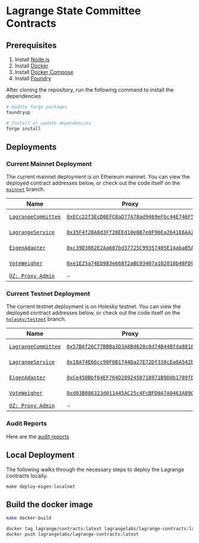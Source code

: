 # Lagrange State Committee Contracts

## Prerequisites

1. Install [Node.js](https://nodejs.org/en/download/)
2. Install [Docker](https://docs.docker.com/get-docker/)
3. Install [Docker Compose](https://docs.docker.com/compose/install/)
4. Install [Foundry](https://book.getfoundry.sh/getting-started/installation)

After cloning the repository, run the following command to install the dependencies

```bash
# Update forge packages
foundryup

# Install or update dependencies
forge install
```

## Deployments

### Current Mainnet Deployment

The current mainnet deployment is on Ethereum mainnet. You can view the deployed contract addresses below, or check out the code itself on the [`mainnet`](https://github.com/Lagrange-Labs/lagrange-contracts/tree/mainnet) branch.

| Name                                                                                                                                                              | Proxy                                                                                                                   | Implementation                                                                             | Notes                                                                                                                                                |
| ----------------------------------------------------------------------------------------------------------------------------------------------------------------- | ----------------------------------------------------------------------------------------------------------------------- | ------------------------------------------------------------------------------------------ | ---------------------------------------------------------------------------------------------------------------------------------------------------- |
| [`LagrangeCommittee`](https://github.com/Lagrange-Labs/lagrange-contracts/blob/220929d1d0582aa14b9422d8398487050da72e49/contracts/protocol/LagrangeCommittee.sol) | [`0xECc22f3EcD0EFC8aD77A78ad9469eFbc44E746F5`](https://etherscan.io/address/0xECc22f3EcD0EFC8aD77A78ad9469eFbc44E746F5) | [`0x6934...0854`](https://etherscan.io/address/0x69347e29480949995B6F527D7ac24225D66b0854) | Proxy: [`TUP@4.7.1`](https://github.com/OpenZeppelin/openzeppelin-contracts/blob/v4.7.1/contracts/proxy/transparent/TransparentUpgradeableProxy.sol) |
| [`LagrangeService`](https://github.com/Lagrange-Labs/lagrange-contracts/blob/220929d1d0582aa14b9422d8398487050da72e49/contracts/protocol/LagrangeService.sol)     | [`0x35F4f28A8d3Ff20EEd10e087e8F96Ea2641E6AA2`](https://etherscan.io/address/0x35F4f28A8d3Ff20EEd10e087e8F96Ea2641E6AA2) | [`0x9bfd...0659`](https://etherscan.io/address/0x9bfd992F5886f126ddB2539555064A0d1C040659) | Proxy: [`TUP@4.7.1`](https://github.com/OpenZeppelin/openzeppelin-contracts/blob/v4.7.1/contracts/proxy/transparent/TransparentUpgradeableProxy.sol) |
| [`EigenAdapter`](https://github.com/Lagrange-Labs/lagrange-contracts/blob/220929d1d0582aa14b9422d8398487050da72e49/contracts/library/StakeManager.sol)            | [`0xc39D3882E2Aa607bd37725C99357405E14aba05A`](https://etherscan.io/address/0xc39D3882E2Aa607bd37725C99357405E14aba05A) | [`0xb58c...e133`](https://etherscan.io/address/0xb58c233ba70bEC4c3E49D9438921E5a1Ec91e133) | Proxy: [`TUP@4.7.1`](https://github.com/OpenZeppelin/openzeppelin-contracts/blob/v4.7.1/contracts/proxy/transparent/TransparentUpgradeableProxy.sol) |
| [`VoteWeigher`](https://github.com/Lagrange-Labs/lagrange-contracts/blob/220929d1d0582aa14b9422d8398487050da72e49/contracts/protocol/VoteWeigher.sol)             | [`0xe1E25a74Eb983e668f2aBC93407a102010b48FD9`](https://etherscan.io/address/0xe1E25a74Eb983e668f2aBC93407a102010b48FD9) | [`0x7360...Fb22`](https://etherscan.io/address/0x736041228AF67631d4d390D5ADB5358e3730Fb22) | Proxy: [`TUP@4.7.1`](https://github.com/OpenZeppelin/openzeppelin-contracts/blob/v4.7.1/contracts/proxy/transparent/TransparentUpgradeableProxy.sol) |
| [`OZ: Proxy Admin`](https://github.com/OpenZeppelin/openzeppelin-contracts/blob/v4.7.1/contracts/proxy/transparent/ProxyAdmin.sol)                                | -                                                                                                                       | [`0x7F11...845f`](https://etherscan.io/address/0x7F1130BC34a9633A202767B461772eCd953A845f) |                                                                                                                                                      |

### Current Testnet Deployment

The current testnet deployment is on Holesky testnet. You can view the deployed contract addresses below, or check out the code itself on the [`holesky/testnet`](https://github.com/Lagrange-Labs/lagrange-contracts/tree/holesky/testnet) branch.

| Name                                                                                                                                     | Proxy                                                                                                                           | Implementation                                                                                     | Notes                                                                                                                                                |
| ---------------------------------------------------------------------------------------------------------------------------------------- | ------------------------------------------------------------------------------------------------------------------------------- | -------------------------------------------------------------------------------------------------- | ---------------------------------------------------------------------------------------------------------------------------------------------------- |
| [`LagrangeCommittee`](https://github.com/Lagrange-Labs/lagrange-contracts/blob/holesky/testnet/contracts/protocol/LagrangeCommittee.sol) | [`0x57BAf26C77BBBa3D3A8Bd620c8d74B44Bfda8818`](https://holesky.etherscan.io/address/0x57BAf26C77BBBa3D3A8Bd620c8d74B44Bfda8818) | [`0xb0c7...87A5`](https://holesky.etherscan.io/address/0xb0c7b37c84169352f8b8808f20Ad549BF03387A5) | Proxy: [`TUP@4.7.1`](https://github.com/OpenZeppelin/openzeppelin-contracts/blob/v4.7.1/contracts/proxy/transparent/TransparentUpgradeableProxy.sol) |
| [`LagrangeService`](https://github.com/Lagrange-Labs/lagrange-contracts/blob/holesky/testnet/contracts/protocol/LagrangeService.sol)     | [`0x18A74E66cc90F0B1744Da27E72Df338cEa0A542b`](https://holesky.etherscan.io/address/0x18A74E66cc90F0B1744Da27E72Df338cEa0A542b) | [`0xDB83...2FF3`](https://holesky.etherscan.io/address/0xDB83CA0E993b61eE6d9dE5ebF41d3e64807D2FF3) | Proxy: [`TUP@4.7.1`](https://github.com/OpenZeppelin/openzeppelin-contracts/blob/v4.7.1/contracts/proxy/transparent/TransparentUpgradeableProxy.sol) |
| [`EigenAdapter`](https://github.com/Lagrange-Labs/lagrange-contracts/blob/holesky/testnet/contracts/library/StakeManager.sol)            | [`0xCe450Bbf64EF764D2092450718971B9D0b1789fb`](https://holesky.etherscan.io/address/0xCe450Bbf64EF764D2092450718971B9D0b1789fb) | [`0xBF24...ec8c`](https://holesky.etherscan.io/address/0xBF24691071edBCA48AD6bcC59c9A17886294ec8c) | Proxy: [`TUP@4.7.1`](https://github.com/OpenZeppelin/openzeppelin-contracts/blob/v4.7.1/contracts/proxy/transparent/TransparentUpgradeableProxy.sol) |
| [`VoteWeigher`](https://github.com/Lagrange-Labs/lagrange-contracts/blob/holesky/testnet/contracts/protocol/VoteWeigher.sol)             | [`0xd03B086323d011445AC25c4FcBFD0A7A0463A89C`](https://holesky.etherscan.io/address/0xd03B086323d011445AC25c4FcBFD0A7A0463A89C) | [`0x4f00...c618`](https://holesky.etherscan.io/address/0x4f00C996E2a32fE8D1100c89594041E73DF7c618) | Proxy: [`TUP@4.7.1`](https://github.com/OpenZeppelin/openzeppelin-contracts/blob/v4.7.1/contracts/proxy/transparent/TransparentUpgradeableProxy.sol) |
| [`OZ: Proxy Admin`](https://github.com/OpenZeppelin/openzeppelin-contracts/blob/v4.7.1/contracts/proxy/transparent/ProxyAdmin.sol)       | -                                                                                                                               | [`0x5c70...0F70`](https://holesky.etherscan.io/address/0x5c7029658bB7223774220f85117bC52813C40F70) |                                                                                                                                                      |

### Audit Reports

Here are the [audit reports](./audits/)

## Local Deployment

The following walks through the necessary steps to deploy the Lagrange contracts locally.

```
make deploy-eigen-localnet
```

## Build the docker image

```bash
make docker-build

docker tag lagrange/contracts:latest lagrangelabs/lagrange-contracts:latest
docker push lagrangelabs/lagrange-contracts:latest
```
